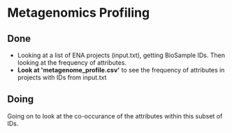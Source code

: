 # Metagenomics Profiling

## Done
* Looking at a list of ENA projects (input.txt), getting BioSample IDs. Then looking at the frequency of attributes.
* **Look at 'metagenome_profile.csv'** to see the frequency of attributes in projects with IDs from input.txt

## Doing
Going on to look at the co-occurance of the attributes within this subset of IDs.
